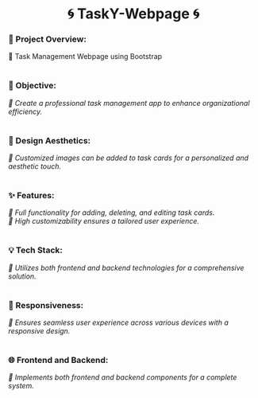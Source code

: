 <h1 align="center">🌀 TaskY-Webpage 🌀</h1>

<h3>🚀 Project Overview:</h3>
  🌸 Task Management Webpage using Bootstrap
<br>
<br>
<h3>🎯 Objective:</h3>
  <i>🌸 Create a professional task management app to enhance organizational efficiency.</i>

<br>
<br>

<h3>🎨 Design Aesthetics:</h3>
  <i>🌸 Customized images can be added to task cards for a personalized and aesthetic touch.</i>

<br>
<br>

<h3>✨ Features:</h3>
  <i>🌸 Full functionality for adding, deleting, and editing task cards.</i><br>
  <i>🌸 High customizability ensures a tailored user experience.</i>

<br>
<br>

<h3>💡 Tech Stack:</h3>
  <i>🌸 Utilizes both frontend and backend technologies for a comprehensive solution.</i>

<br>
<br>

<h3>📱 Responsiveness:</h3> 
  <i>🌸 Ensures seamless user experience across various devices with a responsive design.</i>

<br>
<br>

<h3>🌐 Frontend and Backend:</h3>
  <i>🌸 Implements both frontend and backend components for a complete system.</i>

